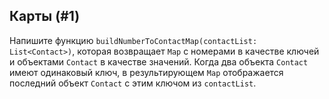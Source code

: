 ## Карты (#1)

Напишите функцию `buildNumberToContactMap(contactList: List<Contact>)`, которая возвращает `Map` с номерами в качестве ключей и объектами `Contact` в качестве значений. Когда два объекта `Contact` имеют одинаковый ключ, в результирующем `Map` отображается последний объект `Contact` с этим ключом из `contactList`.